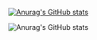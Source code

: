 [![Anurag's GitHub stats](https://github-readme-stats.vercel.app/apivitoriavianaaanuraghazra)](https://github.com/anuraghazra/github-readme-stats)

![Anurag's GitHub stats](https://github-readme-stats.vercel.app/apivitoriavianaaanuraghazra&show_icons=true)


